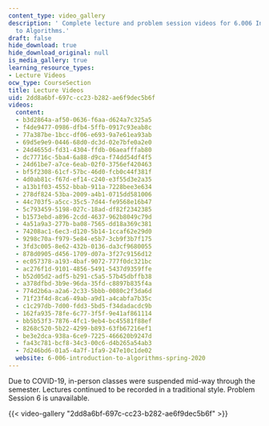 ```yaml
---
content_type: video_gallery
description: ' Complete lecture and problem session videos for 6.006 Introduction
  to Algorithms.'
draft: false
hide_download: true
hide_download_original: null
is_media_gallery: true
learning_resource_types:
- Lecture Videos
ocw_type: CourseSection
title: Lecture Videos
uid: 2dd8a6bf-697c-cc23-b282-ae6f9dec5b6f
videos:
  content:
  - b3d2864a-af50-0636-f6aa-d624a7c325a5
  - f4de9477-0986-dfb4-5ffb-0917c93eab8c
  - 77a387be-1bcc-df06-e693-9a7e61ea93ab
  - 69d5e9e9-0446-68d0-dc3d-02e7bfe0a2e0
  - 24d4655d-fd31-4304-ffdb-06aeafffab80
  - dc77716c-5ba4-6a88-d9ca-f74dd54df4f5
  - 24d61be7-a7ce-6eab-02f0-3756ef420463
  - bf5f2308-61cf-57bc-46d0-fcb0c44f381f
  - 4d0ab81c-f67d-ef14-c240-e3f55d3e2a35
  - a13b1f03-4552-bbab-911a-7228bee3e634
  - 278df824-53ba-2009-a4b1-0715dd581006
  - 44c703f5-a5cc-35c5-7d44-fe9568e16b47
  - 5c793459-5198-027c-18ad-df82f2342385
  - b1573ebd-a896-2cdd-4637-962b8049c79d
  - 4a51a9a3-277b-ba08-7565-dd18a369c381
  - 74208ac1-6ec3-d120-5b14-1ccaf62e29d0
  - 9298c70a-f979-5e84-e5b7-3cb9f3b7f175
  - 3fd3c005-8e62-432b-0136-da3cf9680055
  - 878d0905-d456-1709-d07a-3f27c9156d12
  - ec057378-a193-4baf-9072-777f0dc321bc
  - ac276f1d-9101-4856-5491-5437d9359ffe
  - b52d05d2-adf5-b291-c5a5-57b45dbffb38
  - a378dfbd-3b9e-96da-35fd-c8897b835f4a
  - 774d2b6a-a2a6-2c33-5bbb-0080c2f3da6d
  - 71f23f4d-8ca6-49ab-a9d1-a4cabfa7b35c
  - c1c297db-7d00-fdd3-5bd5-f34dadacdc9b
  - 162fa935-78fe-6c77-3f5f-9e41af861114
  - bb5b53f3-7876-4fc1-9eb4-bc45581f88ef
  - 8268c520-5b22-4299-b893-63fb67216ef1
  - be3e2dca-938a-6ce9-7225-466620b9247d
  - fa43c781-bcf8-34c3-00c6-d4b265a54ab3
  - 7d246bd6-01a5-4a7f-1fa9-247e10c1de02
  website: 6-006-introduction-to-algorithms-spring-2020
---
```

Due to COVID-19, in-person classes were suspended mid-way through the semester. Lectures continued to be recorded in a traditional style. Problem Session 6 is unavailable.

{{< video-gallery "2dd8a6bf-697c-cc23-b282-ae6f9dec5b6f" >}}